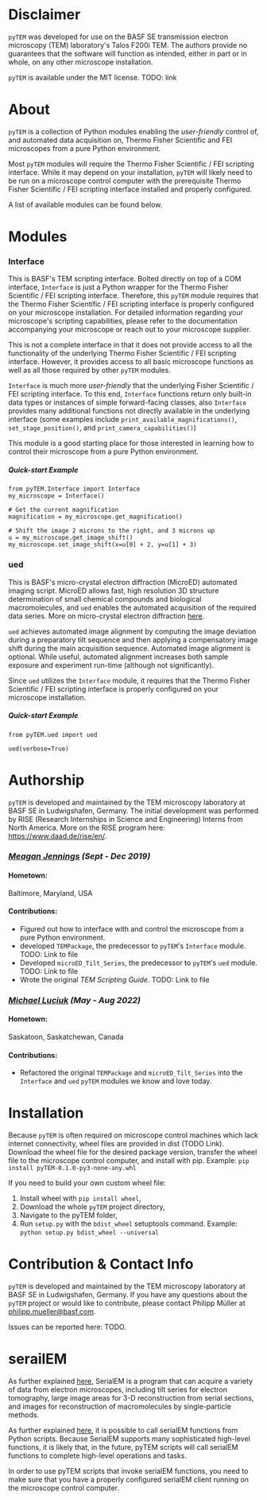 # Disclaimer

```pyTEM``` was developed for use on the BASF SE transmission electron microscopy (TEM) laboratory's Talos F200i TEM. 
 The authors provide no guarantees that the software will function as intended, either in part or in whole, on any 
 other microscope installation.

```pyTEM``` is available under the MIT license. TODO: link

# About

```pyTEM``` is a collection of Python modules enabling the *user-friendly* control of, and automated data acquisition 
on, Thermo Fisher Scientific and FEI microscopes from a pure Python environment.

Most ```pyTEM``` modules will require the Thermo Fisher Scientific / FEI scripting interface. While it may depend on 
 your installation, ```pyTEM``` will likely need to be run on a microscope control computer with the prerequisite 
 Thermo Fisher Scientific / FEI scripting interface installed and properly configured.

A list of available modules can be found below.

# Modules

### Interface
This is BASF's TEM scripting interface. Bolted directly on top of a COM interface, ```Interface``` is just a Python
 wrapper for the Thermo Fisher Scientific / FEI scripting interface. Therefore, this ```pyTEM``` module requires that 
 the Thermo Fisher Scientific / FEI scripting interface is properly configured on your microscope installation. For 
 detailed information regarding your microscope's scripting capabilities, please refer to the documentation 
 accompanying your microscope or reach out to your microscope supplier.

This is not a complete interface in that it does not provide access to all the functionality of the underlying Thermo
 Fisher Scientific / FEI scripting interface. However, it provides access to all basic microscope functions as well
 as all those required by other ```pyTEM``` modules.

```Interface``` is much more *user-friendly* that the underlying Fisher Scientific / FEI scripting interface. To this 
 end, ```Interface``` functions return only built-in data types or instances of simple forward-facing classes, also 
 ```Interface``` provides many additional functions not directly available in the underlying interface 
 (some examples include ```print_available_magnifications()```, ```set_stage_position()```, and 
 ```print_camera_capabilities()```)

This module is a good starting place for those interested in learning how to control their microscope from a pure 
 Python environment.

##### Quick-start Example

```
from pyTEM.Interface import Interface
my_microscope = Interface()

# Get the current magnification
magnification = my_microscope.get_magnification()

# Shift the image 2 microns to the right, and 3 microns up
u = my_microscope.get_image_shift()
my_microscope.set_image_shift(x=u[0] + 2, y=u[1] + 3)
```

### ued
This is BASF's micro-crystal electron diffraction (MicroED) automated imaging script. MicroED allows fast,
 high resolution 3D structure determination of small chemical compounds and biological macromolecules, and ```ued``` 
 enables the automated acquisition of the required data series. More on micro-crystal electron diffraction 
 [here](https://en.wikipedia.org/wiki/Microcrystal_electron_diffraction).

```ued``` achieves automated image alignment by computing the image deviation during a preparatory tilt 
 sequence and then applying a compensatory image shift during the main acquisition sequence. Automated image alignment 
 is optional. While useful, automated alignment increases both sample exposure and experiment run-time 
 (although not significantly).

Since ```ued``` utilizes the ```Interface``` module, it requires that the Thermo Fisher Scientific / FEI scripting 
 interface is properly configured on your microscope installation.

##### Quick-start Example

```
from pyTEM.ued import ued

ued(verbose=True)
```

# Authorship

```pyTEM``` is developed and maintained by the TEM microscopy laboratory at BASF SE in Ludwigshafen, Germany. The 
 initial development was performed by RISE (Research Internships in Science and Engineering) Interns from North America. 
 More on the RISE program here: https://www.daad.de/rise/en/.

### *[Meagan Jennings](https://github.com/MaeJennings) (Sept - Dec 2019)*

#### Hometown: 
Baltimore, Maryland, USA

#### Contributions:

- Figured out how to interface with and control the microscope from a pure Python environment.
- developed ```TEMPackage```, the predecessor to ```pyTEM```'s ```Interface``` module. TODO: Link to file
- Developed ```microED_Tilt_Series```, the predecessor to ```pyTEM```'s ```ued``` module. TODO: Link to file
- Wrote the original *TEM Scripting Guide*. TODO: Link to file


### *[Michael Luciuk](https://github.com/mrl280) (May - Aug 2022)*

#### Hometown: 
Saskatoon, Saskatchewan, Canada

#### Contributions:

- Refactored the original ```TEMPackage``` and ```microED_Tilt_Series``` into the ```Interface``` and ```ued```
 ```pyTEM``` modules we know and love today.

  
# Installation

Because ```pyTEM``` is often required on microscope control machines which lack internet connectivity, wheel files 
 are provided in dist (TODO Link). Download the wheel file for the desired package version, transfer the wheel file to 
 the microscope control computer, and install with pip. Example: ```pip install pyTEM-0.1.0-py3-none-any.whl```

If you need to build your own custom wheel file:
1. Install wheel with ```pip install wheel```, 
2. Download the whole ```pyTEM``` project directory,
3. Navigate to the pyTEM folder, 
4. Run ```setup.py``` with the ```bdist_wheel``` setuptools command. 
 Example: ```python setup.py bdist_wheel --universal```

# Contribution & Contact Info

```pyTEM``` is developed and maintained by the TEM microscopy laboratory at BASF SE in Ludwigshafen, Germany. If you 
 have any questions about the ```pyTEM``` project or would like to contribute, please contact Philipp Müller at
 [philipp.mueller@basf.com](mailto:philipp.mueller@basf.com).

Issues can be reported here: TODO.

# serailEM

As further explained [here](https://bio3d.colorado.edu/SerialEM/), SerialEM is a program that can acquire a variety of 
 data from electron microscopes, including tilt series for electron tomography, large image areas for 3-D reconstruction 
 from serial sections, and images for reconstruction of macromolecules by single-particle methods.

As further explained [here](https://sphinx-emdocs.readthedocs.io/en/latest/serialem-note-hidden-goodies.html#example-5-scripting-with-python), it is possible to call serialEM functions from Python scripts. Because SerialEM supports many sophisticated high-level 
 functions, it is likely that, in the future, pyTEM scripts will call serialEM functions to complete high-level 
 operations and tasks.

In order to use pyTEM scripts that invoke serialEM functions, you need to make sure that you have a properly configured 
 serialEM client running on the microscope control computer.
